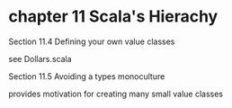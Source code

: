 # chapter 11 Scala's Hierachy

Section 11.4 Defining your own value classes

see Dollars.scala

Section 11.5 Avoiding a types monoculture

provides motivation for creating many small value classes
